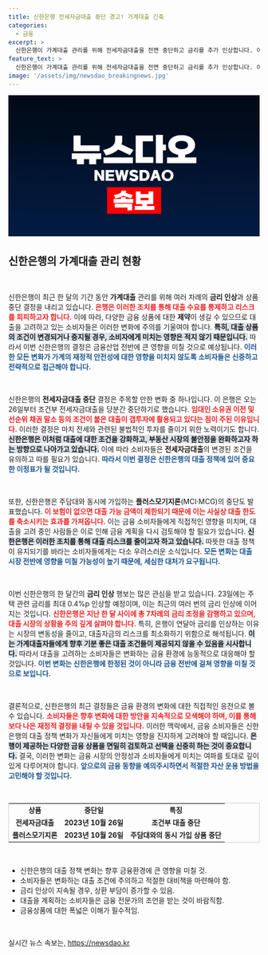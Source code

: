 ```yaml
---
title: 신한은행 전세자금대출 중단 경고! 가계대출 긴축
categories:
  - 금융
excerpt: >
  신한은행이 가계대출 관리를 위해 전세자금대출을 전면 중단하고 금리를 추가 인상합니다. 이번 조치는 갭투자 문제를 반영한 것으로, 고객들에게 새로운 대출 환경이 다가오고 있습니다! 클릭해 자세한 소식을 확인하세요!
feature_text: >
  신한은행이 가계대출 관리를 위해 전세자금대출을 전면 중단하고 금리를 추가 인상합니다. 이번 조치는 갭투자 문제를 반영한 것으로, 고객들에게 새로운 대출 환경이 다가오고 있습니다! 클릭해 자세한 소식을 확인하세요!
image: '/assets/img/newsdao_breakingnews.jpg'
---
```


<p><img src="/assets/img/newsdao_breakingnews.jpg" alt="koreaapp 속보" /></p>

<h2 data-ke-size="size26">신한은행의 가계대출 관리 현황</h2>

<p data-ke-size="size16">&nbsp;</p>

<p>신한은행이 최근 한 달의 기간 동안 <strong>가계대출</strong> 관리를 위해 여러 차례의 <strong>금리 인상</strong>과 상품 중단 결정을 내리고 있습니다. <b><span style="color: #ee2323;">은행은 이러한 조치를 통해 대출 수요를 통제하고 리스크를 회피하고자 합니다.</span></b> 이에 따라, 다양한 금융 상품에 대한 <strong>제약</strong>이 생길 수 있으므로 대출을 고려하고 있는 소비자들은 이러한 변화에 주의를 기울여야 합니다. <b><span style="background-color: #21538527;">특히, 대출 상품의 조건이 변경되거나 중지될 경우, 소비자에게 미치는 영향은 적지 않기 때문입니다.</span></b> 따라서 이번 신한은행의 결정은 금융산업 전반에 큰 영향을 미칠 것으로 예상됩니다. <b><span style="color: #1a5490;">이러한 모든 변화가 가계의 재정적 안전성에 대한 영향을 미치지 않도록 소비자들은 신중하고 전략적으로 접근해야 합니다.</span></b></p>

<p data-ke-size="size16">&nbsp;</p>

<p>신한은행의 <strong>전세자금대출 중단</strong> 결정은 주목할 만한 변화 중 하나입니다. 이 은행은 오는 26일부터 조건부 전세자금대출을 당분간 중단하기로 했습니다. <b><span style="color: #ee2323;"> 임대인 소유권 이전 및 선순위 채권 말소 등의 조건이 붙은 대출이 갭투자에 활용되고 있다는 점이 주된 이유입니다.</span></b> 이러한 결정은 마치 전세와 관련된 불법적인 투자를 줄이기 위한 노력이기도 합니다. <b><span style="background-color: #21538527;">신한은행은 이처럼 대출에 대한 조건을 강화하고, 부동산 시장의 불안정을 완화하고자 하는 방향으로 나아가고 있습니다.</span></b> 이에 따라 소비자들은 <strong>전세자금대출</strong>의 변경된 조건을 유의하고 따를 필요가 있습니다. <b><span style="color: #1a5490;"> 따라서 이번 결정은 신한은행의 대출 정책에 있어 중요한 이정표가 될 것입니다.</span></b></p>

<p data-ke-size="size16">&nbsp;</p>

<p>또한, 신한은행은 주담대와 동시에 가입하는 <strong>플러스모기지론</strong>(MCI·MCG)의 중단도 발표했습니다. <b><span style="color: #ee2323;">이 보험이 없으면 대출 가능 금액이 제한되기 때문에 이는 사실상 대출 한도를 축소시키는 효과를 가져옵니다.</span></b> 이는 금융 소비자들에게 직접적인 영향을 미치며, 대출을 고려 중인 사람들은 이로 인해 금융 계획을 다시 검토해야 할 필요가 있습니다. <b><span style="background-color: #21538527;">신한은행은 이러한 조치를 통해 대출 리스크를 줄이고자 하고 있습니다.</span></b> 따뜻한 대출 정책이 유지되기를 바라는 소비자들에게는 다소 우려스러운 소식입니다. <b><span style="color: #1a5490;">모든 변화는 대출 시장 전반에 영향을 미칠 가능성이 높기 때문에, 세심한 대처가 요구됩니다.</span></b></p>

<p data-ke-size="size16">&nbsp;</p>

<p>이번 신한은행의 한 달간의 <strong>금리 인상</strong> 행보는 많은 관심을 받고 있습니다. 23일에는 주택 관련 금리를 최대 0.4%p 인상할 예정이며, 이는 최근의 여러 번의 금리 인상에 이어지는 것입니다. <b><span style="color: #ee2323;">신한은행은 지난 한 달 사이에 총 7차례의 금리 조정을 감행하고 있으며, 대출 시장의 상황을 주의 깊게 살펴야 합니다.</span></b> 특히, 은행이 연달아 금리를 인상하는 이유는 시장의 변동성을 줄이고, 대출자금의 리스크를 최소화하기 위함으로 해석됩니다. <b><span style="background-color: #21538527;">이는 가계대출자들에게 향후 기분 좋은 대출 조건들이 제공되지 않을 수 있음을 시사합니다.</span></b> 따라서 대출을 고려하는 소비자들은 변화하는 금융 환경에 능동적으로 대응해야 할 것입니다. <b><span style="color: #1a5490;">이번 변화는 신한은행에 한정된 것이 아니라 금융 전반에 걸쳐 영향을 미칠 것으로 보입니다.</span></b></p>

<p data-ke-size="size16">&nbsp;</p>

<p>결론적으로, 신한은행의 최근 결정들은 금융 환경의 변화에 대한 직접적인 응전으로 볼 수 있습니다. <b><span style="color: #ee2323;"> 소비자들은 향후 변화에 대한 방안을 지속적으로 모색해야 하며, 이를 통해 보다 나은 재정적 결정을 내릴 수 있을 것입니다.</span></b> 이러한 맥락에서, 금융 소비자들은 신한은행의 대출 정책 변화가 자신들에게 미치는 영향을 진지하게 고려해야 할 때입니다. <b><span style="background-color: #21538527;">은행이 제공하는 다양한 금융 상품을 면밀히 검토하고 선택을 신중히 하는 것이 중요합니다.</span></b> 결국, 이러한 변화는 금융 시장의 안정성과 소비자들에게 미치는 여파를 토대로 깊이 있게 다루어져야 합니다. <b><span style="color: #1a5490;">앞으로의 금융 동향을 예의주시하면서 적절한 자산 운용 방법을 고민해야 할 것입니다.</span></b></p>

<p data-ke-size="size16">&nbsp;</p>

<table style="width: 100%; border: 1px solid #ccc;">
<tr>
<td style="text-align: center; height: 17px;"><b>상품</b></td>
<td style="text-align: center; height: 17px;"><b>중단일</b></td>
<td style="text-align: center; height: 17px;"><b>특징</b></td>
</tr>
<tr>
<td style="text-align: center; height: 17px;"><b>전세자금대출</b></td>
<td style="text-align: center; height: 17px;"><b>2023년 10월 26일</b></td>
<td style="text-align: center; height: 17px;"><b>조건부 대출 중단</b></td>
</tr>
<tr>
<td style="text-align: center; height: 17px;"><b>플러스모기지론</b></td>
<td style="text-align: center; height: 17px;"><b>2023년 10월 26일</b></td>
<td style="text-align: center; height: 17px;"><b>주담대와의 동시 가입 상품 중단</b></td>
</tr>
</table>

<p data-ke-size="size16">&nbsp;</p>

<ul>
<li>신한은행의 대출 정책 변화는 향후 금융환경에 큰 영향을 미칠 것.</li>
<li>소비자들은 변화하는 대출 조건에 주의하고 적절한 대비책을 마련해야 함.</li>
<li>금리 인상이 지속될 경우, 상환 부담이 증가할 수 있음.</li>
<li>대출을 계획하는 소비자들은 금융 전문가의 조언을 받는 것이 바람직함.</li>
<li>금융상품에 대한 폭넓은 이해가 필수적임.</li>
</ul>

<p data-ke-size="size16">&nbsp;</p>
실시간 뉴스 속보는, <a href="https://newsdao.kr" rel="dofollow">https://newsdao.kr</a>


